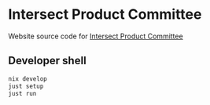 # Intersect Product Committee

Website source code for [Intersect Product Committee](https://product.cardano.intersectmbo.org)

## Developer shell

```bash
nix develop
just setup
just run
```

